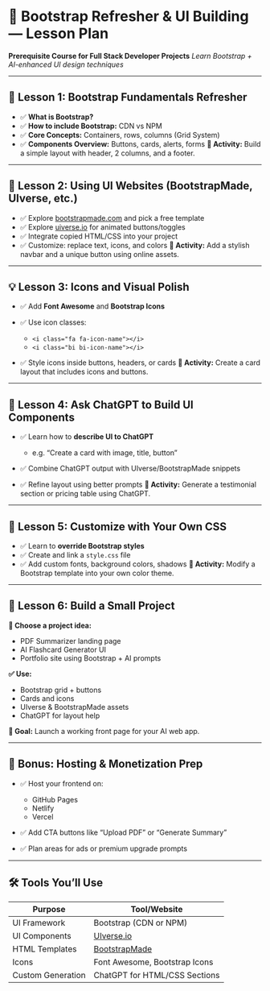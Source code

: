 # 🚀 Bootstrap Refresher & UI Building — Lesson Plan

**Prerequisite Course for Full Stack Developer Projects**
*Learn Bootstrap + AI-enhanced UI design techniques*

---

## 📘 Lesson 1: Bootstrap Fundamentals Refresher

* ✅ **What is Bootstrap?**
* ✅ **How to include Bootstrap:** CDN vs NPM
* ✅ **Core Concepts:** Containers, rows, columns (Grid System)
* ✅ **Components Overview:** Buttons, cards, alerts, forms
  **🎯 Activity:** Build a simple layout with header, 2 columns, and a footer.

---

## 🎨 Lesson 2: Using UI Websites (BootstrapMade, UIverse, etc.)

* ✅ Explore [bootstrapmade.com](https://bootstrapmade.com) and pick a free template
* ✅ Explore [uiverse.io](https://uiverse.io) for animated buttons/toggles
* ✅ Integrate copied HTML/CSS into your project
* ✅ Customize: replace text, icons, and colors
  **🎯 Activity:** Add a stylish navbar and a unique button using online assets.

---

## 💡 Lesson 3: Icons and Visual Polish

* ✅ Add **Font Awesome** and **Bootstrap Icons**
* ✅ Use icon classes:

  * `<i class="fa fa-icon-name"></i>`
  * `<i class="bi bi-icon-name"></i>`
* ✅ Style icons inside buttons, headers, or cards
  **🎯 Activity:** Create a card layout that includes icons and buttons.

---

## 🤖 Lesson 4: Ask ChatGPT to Build UI Components

* ✅ Learn how to **describe UI to ChatGPT**

  * e.g. “Create a card with image, title, button”
* ✅ Combine ChatGPT output with UIverse/BootstrapMade snippets
* ✅ Refine layout using better prompts
  **🎯 Activity:** Generate a testimonial section or pricing table using ChatGPT.

---

## 🔧 Lesson 5: Customize with Your Own CSS

* ✅ Learn to **override Bootstrap styles**
* ✅ Create and link a `style.css` file
* ✅ Add custom fonts, background colors, shadows
  **🎯 Activity:** Modify a Bootstrap template into your own color theme.

---

## 🧱 Lesson 6: Build a Small Project

**📝 Choose a project idea:**

* PDF Summarizer landing page
* AI Flashcard Generator UI
* Portfolio site using Bootstrap + AI prompts

**✅ Use:**

* Bootstrap grid + buttons
* Cards and icons
* UIverse & BootstrapMade assets
* ChatGPT for layout help

**🎯 Goal:** Launch a working front page for your AI web app.

---

## 🚀 Bonus: Hosting & Monetization Prep

* ✅ Host your frontend on:

  * GitHub Pages
  * Netlify
  * Vercel
* ✅ Add CTA buttons like “Upload PDF” or “Generate Summary”
* ✅ Plan areas for ads or premium upgrade prompts

---

## 🛠 Tools You’ll Use

| Purpose           | Tool/Website                               |
| ----------------- | ------------------------------------------ |
| UI Framework      | Bootstrap (CDN or NPM)                     |
| UI Components     | [UIverse.io](https://uiverse.io)           |
| HTML Templates    | [BootstrapMade](https://bootstrapmade.com) |
| Icons             | Font Awesome, Bootstrap Icons              |
| Custom Generation | ChatGPT for HTML/CSS Sections              |
